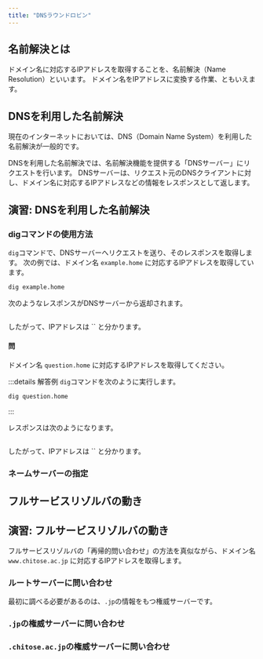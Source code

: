 ```yaml
---
title: "DNSラウンドロビン"
---
```



## 名前解決とは
ドメイン名に対応するIPアドレスを取得することを、名前解決（Name Resolution）といいます。
ドメイン名をIPアドレスに変換する作業、ともいえます。

## DNSを利用した名前解決
現在のインターネットにおいては、DNS（Domain Name System）を利用した名前解決が一般的です。

DNSを利用した名前解決では、名前解決機能を提供する「DNSサーバー」にリクエストを行います。
DNSサーバーは、リクエスト元のDNSクライアントに対し、ドメイン名に対応するIPアドレスなどの情報をレスポンスとして返します。

## 演習: DNSを利用した名前解決
### digコマンドの使用方法

`dig`コマンドで、DNSサーバーへリクエストを送り、そのレスポンスを取得します。
次の例では、ドメイン名 `example.home` に対応するIPアドレスを取得しています。

```sh
dig example.home
```

次のようなレスポンスがDNSサーバーから返却されます。

```
```

したがって、IPアドレスは `` と分かります。

#### 問
ドメイン名 `question.home` に対応するIPアドレスを取得してください。

:::details 解答例
`dig`コマンドを次のように実行します。
```sh
dig question.home
```
:::

レスポンスは次のようになります。

```
```

したがって、IPアドレスは `` と分かります。

### ネームサーバーの指定

## フルサービスリゾルバの動き

## 演習: フルサービスリゾルバの動き
フルサービスリゾルバの「再帰的問い合わせ」の方法を真似ながら、ドメイン名 `www.chitose.ac.jp` に対応するIPアドレスを取得します。

### ルートサーバーに問い合わせ

最初に調べる必要があるのは、`.jp`の情報をもつ権威サーバーです。

### `.jp`の権威サーバーに問い合わせ

### `.chitose.ac.jp`の権威サーバーに問い合わせ

